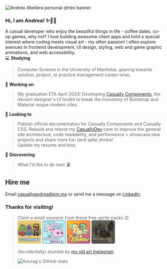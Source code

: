 ![Andrea Abellera personal qtrlex banner](https://github.com/andreaabellera/qtrlex/blob/main/public/casuallydev_banner.png)
### Hi, I am Andrea! ✨👋🏼
A casual developer who enjoy the beautiful things in life - coffee dates, co-op games, why not? I love building awesome client apps and hold a special interest where coding meets visual art - my other passion! I often explore avenues in frontend development, UI design, styling, web and game graphic animations, and web accessibility.  
💻 **Studying**
> Computer Science in the University of Manitoba, gearing towards solution, project, or practice management career-wise.  

🔭 **Working on**  
> My graduation ETA April 2023!
> Developing [Casually Components](https://github.com/andreaabellera/Casually-Components), the deviant designer's UI toolkit to break the monotony of Bootstrap and Material-esque modern sites.  

🌿 **Looking to**  
> Publish official documentation for Casually Components and Casually CSS. 
> Rebuild and reboot my [CasuallyDev](https://github.com/andreaabellera/Casuallydev) cave to improve the general site architecture, code readability, and performance + showcase new projects and share more fun (and safe) drinks!  
> Update my resume and bios.

🌱 **Discovering**
> What I'd like to do next 🛣️

## Hire me
Email casuallyandrea@pm.me or send me a message on [LinkedIn](https://www.linkedin.com/in/aabellera/).  

### Thanks for visiting!
 
> Claim a small souvenir from these free sprite packs 😊
> <br>
> <a href="https://github.com/andreaabellera/CC-Assets-and-Sprite-Packs/tree/main/Farmony-Asset-Pack"><img src="https://github.com/andreaabellera/CC-Assets-and-Sprite-Packs/blob/main/%40icons/_farmony_.png" alt="Farmony Pack"></a>
<a href="https://github.com/andreaabellera/CC-Assets-and-Sprite-Packs/tree/main/Chubby-Whale-Asset-Pack"><img src="https://github.com/andreaabellera/CC-Assets-and-Sprite-Packs/blob/main/%40icons/_chubby_.png" alt="Chubby Whale Pack"></a>
<a href="https://github.com/andreaabellera/CC-Assets-and-Sprite-Packs/tree/main/Ecoyou-Avatars-Badges"><img src="https://github.com/andreaabellera/CC-Assets-and-Sprite-Packs/blob/main/%40icons/_ecoyou_.png" alt="Ecoyou Pack"></a>
<a href="https://github.com/andreaabellera/CC-Assets-and-Sprite-Packs/tree/main/Recollection-Day-Asset-Pack"><img src="https://github.com/andreaabellera/CC-Assets-and-Sprite-Packs/blob/main/%40icons/_rd_.png" alt="Recollection Day Pack"></a>  
> 
> (Accidentally) stumble by [my old art Instagram](https://www.instagram.com/aviagulcas/)  
> 
> ![Anurag's GitHub stats](https://github-readme-stats.vercel.app/api?username=andreaabellera&show_icons=true&theme=transparent)
